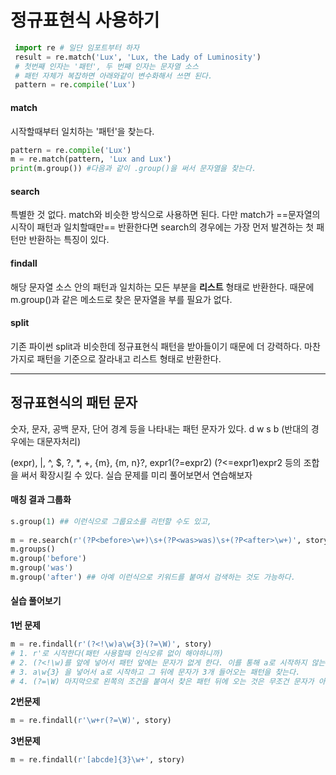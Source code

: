 # 정규표현식 사용하기

```python
 import re # 일단 임포트부터 하자 
 result = re.match('Lux', 'Lux, the Lady of Luminosity')
 # 첫번째 인자는 '패턴', 두 번째 인자는 문자열 소스
 # 패턴 자체가 복잡하면 아래와같이 변수화해서 쓰면 된다.
 pattern = re.compile('Lux')
```


#### match

시작할때부터 일치하는 '패턴'을 찾는다.  

```python
pattern = re.compile('Lux')
m = re.match(pattern, 'Lux and Lux')
print(m.group()) #다음과 같이 .group()을 써서 문자열을 찾는다.
```

#### search

특별한 것 없다. match와 비슷한 방식으로 사용하면 된다. 다만 match가 ==문자열의 시작이 패턴과 일치할때만== 반환한다면 search의 경우에는 가장 먼저 발견하는 첫 패턴만 반환하는 특징이 있다.


#### findall

해당 문자열 소스 안의 패턴과 일치하는 모든 부분을 **리스트** 형태로 반환한다.
때문에 m.group()과 같은 메소드로 찾은 문자열을 부를 필요가 없다.

#### split
기존 파이썬 split과 비슷한데 정규표현식 패턴을 받아들이기 때문에 더 강력하다.
마찬가지로 패턴을 기준으로 잘라내고 리스트 형태로 반환한다.

***

## 정규표현식의 패턴 문자

숫자, 문자, 공백 문자, 단어 경계 등을 나타내는 패턴 문자가 있다.
d w s b (반대의 경우에는 대문자처리)

(expr), |, ^, $, ?, *, +, {m}, {m, n}?, expr1(?=expr2) (?<=expr1)expr2 등의 조합을 써서 확장시킬 수 있다. 
실습 문제를 미리 풀어보면서 연습해보자

#### 매칭 결과 그룹화

```python
s.group(1) ## 이런식으로 그룹요소를 리턴할 수도 있고,
	
m = re.search(r'(?P<before>\w+)\s+(?P<was>was)\s+(?P<after>\w+)', story) ##  
m.groups()
m.group('before')
m.group('was')
m.group('after') ## 아예 이런식으로 키워드를 붙여서 검색하는 것도 가능하다.
```

#### 실습 풀어보기

**1번 문제**

```python
m = re.findall(r'(?<!\w)a\w{3}(?=\W)', story)
# 1. r'로 시작한다(패턴 사용할때 인식오류 없이 해야하니까)
# 2. (?<!\w)를 앞에 넣어서 패턴 앞에는 문자가 없게 한다. 이를 통해 a로 시작하지 않는 패턴을 걸러낼 수 있다.
# 3. a\w{3} 을 넣어서 a로 시작하고 그 뒤에 문자가 3개 들어오는 패턴을 찾는다.
# 4. (?=\W) 마지막으로 왼쪽의 조건을 붙여서 찾은 패턴 뒤에 오는 것은 무조건 문자가 아니게 만들어서 단어의 길이가 4를 초과하면 걸러내게 만든다.
```

**2번문제**

```python	
m = re.findall(r'\w+r(?=\W)', story)
```

**3번문제**

```python
m = re.findall(r'[abcde]{3}\w+', story)
```
